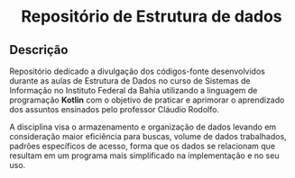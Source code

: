 <h1 align="center"> Repositório de Estrutura de dados </h1>  

<h2>Descrição</h2>
Repositório dedicado a divulgação dos códigos-fonte desenvolvidos durante as aulas de Estrutura de Dados no curso de Sistemas de Informação no Instituto Federal da Bahia utilizando a linguagem de programação <strong>Kotlin</strong> com o objetivo de praticar e aprimorar o 
aprendizado dos assuntos ensinados pelo professor Cláudio Rodolfo.
<p>A disciplina visa o armazenamento e organização de dados levando em consideração maior eficiência para buscas, volume de dados trabalhados, padrões específicos de acesso,
forma que os dados se relacionam que resultam em um programa mais simplificado na implementação e no seu uso.

